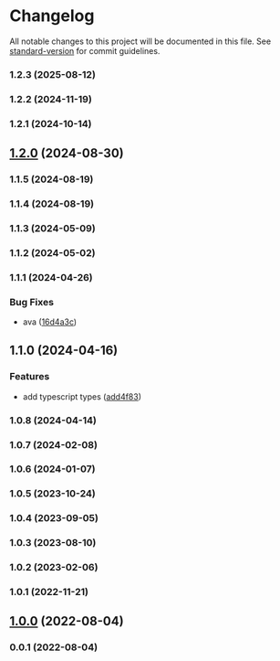 # Changelog

All notable changes to this project will be documented in this file. See [standard-version](https://github.com/conventional-changelog/standard-version) for commit guidelines.

### 1.2.3 (2025-08-12)

### 1.2.2 (2024-11-19)

### 1.2.1 (2024-10-14)

## [1.2.0](https://github.com/Kikobeats/superlock/compare/v1.1.5...v1.2.0) (2024-08-30)

### 1.1.5 (2024-08-19)

### 1.1.4 (2024-08-19)

### 1.1.3 (2024-05-09)

### 1.1.2 (2024-05-02)

### 1.1.1 (2024-04-26)


### Bug Fixes

* ava ([16d4a3c](https://github.com/Kikobeats/superlock/commit/16d4a3c1ed42d204133baa7c98727dc704bae971))

## 1.1.0 (2024-04-16)


### Features

* add typescript types ([add4f83](https://github.com/Kikobeats/superlock/commit/add4f834b99596bc315140a8d5b8c02d7f01e66f))

### 1.0.8 (2024-04-14)

### 1.0.7 (2024-02-08)

### 1.0.6 (2024-01-07)

### 1.0.5 (2023-10-24)

### 1.0.4 (2023-09-05)

### 1.0.3 (2023-08-10)

### 1.0.2 (2023-02-06)

### 1.0.1 (2022-11-21)

## [1.0.0](https://github.com/Kikobeats/lock/compare/v0.0.1...v1.0.0) (2022-08-04)

### 0.0.1 (2022-08-04)
